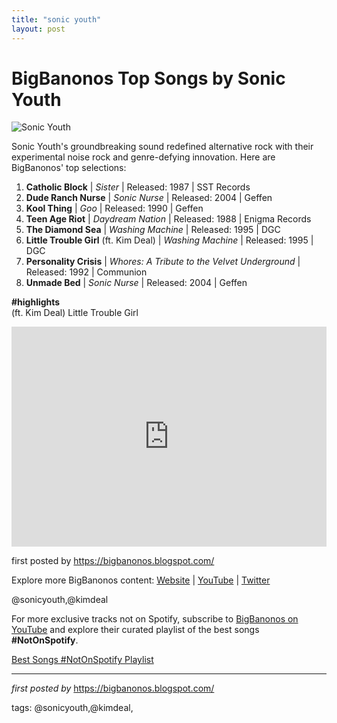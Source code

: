 ```yaml
---
title: "sonic youth"
layout: post
---
```

<h1>BigBanonos Top Songs by Sonic Youth</h1>
<img alt="Sonic Youth" src="https://i.guim.co.uk/img/media/2711c889efdd0c6509fc626b64af622d538b4e94/0_867_2763_1657/master/2763.jpg?width=1200&height=900&quality=85&auto=format&fit=crop&s=f427bc529a93264101003a0a60e06a19" /> <p>Sonic Youth's groundbreaking sound redefined alternative rock with their experimental noise rock and genre-defying innovation. Here are BigBanonos' top selections:</p> <ol> <li><strong>Catholic Block</strong> | <em>Sister</em> | Released: 1987 | SST Records</li> <li><strong>Dude Ranch Nurse</strong> | <em>Sonic Nurse</em> | Released: 2004 | Geffen</li> <li><strong>Kool Thing</strong> | <em>Goo</em> | Released: 1990 | Geffen</li> <li><strong>Teen Age Riot</strong> | <em>Daydream Nation</em> | Released: 1988 | Enigma Records</li> <li><strong>The Diamond Sea</strong> | <em>Washing Machine</em> | Released: 1995 | DGC</li> <li><strong>Little Trouble Girl</strong> (ft. Kim Deal) | <em>Washing Machine</em> | Released: 1995 | DGC</li> <li><strong>Personality Crisis</strong> | <em>Whores: A Tribute to the Velvet Underground</em> | Released: 1992 | Communion</li> <li><strong>Unmade Bed</strong> | <em>Sonic Nurse</em> | Released: 2004 | Geffen</li>
</ol> <p><strong>#highlights</strong><br />(ft. Kim Deal) Little Trouble Girl</p> <div> <iframe allow="autoplay; clipboard-write; encrypted-media; fullscreen; picture-in-picture" frameborder="0" height="352" loading="lazy" src="https://open.spotify.com/embed/playlist/4n5vLw1AwTxoUc6phso1pM?utm_source=generator" width="100%"></iframe>
</div> <p>first posted by <a href="https://bigbanonos.blogspot.com/">https://bigbanonos.blogspot.com/</a></p> <div> <p>Explore more BigBanonos content: <a href="https://bigbanonos.blogspot.com/">Website</a> | <a href="https://www.youtube.com/@BigBanonos">YouTube</a> | <a href="https://x.com/bigbanonos">Twitter</a></p>
</div> <!--Tags-->
<p>@sonicyouth,@kimdeal</p>


<!--Subscribe and Playlist Links-->
<div>
    <p>For more exclusive tracks not on Spotify, subscribe to <a href="https://www.youtube.com/@BigBanonos" target="_blank">BigBanonos on YouTube</a> and explore their curated playlist of the best songs <strong>#NotOnSpotify</strong>.</p>
    <p><a href="https://www.youtube.com/playlist?list=PLtuNtuTatqI0kFahUCbtbfenC_ET5O_tr" target="_blank">Best Songs #NotOnSpotify Playlist<br /></a></p></div>

<hr />

<p><em>first posted by</em> <a href="https://bigbanonos.blogspot.com/" rel="noopener" target="_new">https://bigbanonos.blogspot.com/</a></p>

<p>tags: @sonicyouth,@kimdeal,</p>
